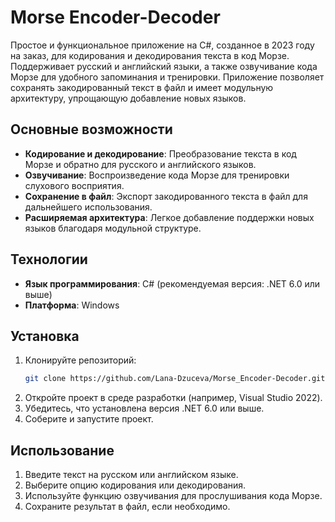 # Morse Encoder-Decoder

Простое и функциональное приложение на C#, созданное в 2023 году на заказ, для кодирования и декодирования текста в код Морзе. Поддерживает русский и английский языки, а также озвучивание кода Морзе для удобного запоминания и тренировки. Приложение позволяет сохранять закодированный текст в файл и имеет модульную архитектуру, упрощающую добавление новых языков.

## Основные возможности
- **Кодирование и декодирование**: Преобразование текста в код Морзе и обратно для русского и английского языков.
- **Озвучивание**: Воспроизведение кода Морзе для тренировки слухового восприятия.
- **Сохранение в файл**: Экспорт закодированного текста в файл для дальнейшего использования.
- **Расширяемая архитектура**: Легкое добавление поддержки новых языков благодаря модульной структуре.

## Технологии
- **Язык программирования**: C# (рекомендуемая версия: .NET 6.0 или выше)
- **Платформа**: Windows 

## Установка
1. Клонируйте репозиторий:
   ```bash
   git clone https://github.com/Lana-Dzuceva/Morse_Encoder-Decoder.git
   ```
2. Откройте проект в среде разработки (например, Visual Studio 2022).
3. Убедитесь, что установлена версия .NET 6.0 или выше.
4. Соберите и запустите проект.

## Использование
1. Введите текст на русском или английском языке.
2. Выберите опцию кодирования или декодирования.
3. Используйте функцию озвучивания для прослушивания кода Морзе.
4. Сохраните результат в файл, если необходимо.
